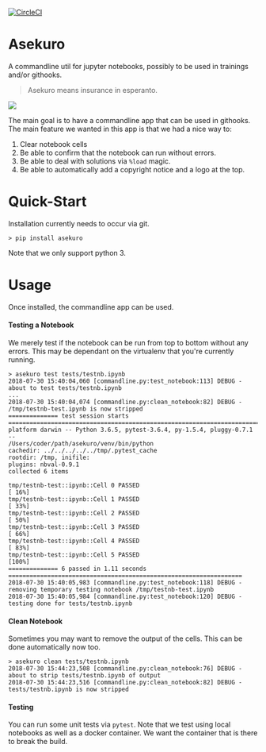 [![CircleCI](https://circleci.com/gh/godatadriven/asekuro.svg?style=svg)](https://circleci.com/gh/godatadriven/asekuro)

# Asekuro

A commandline util for jupyter notebooks, possibly to be used in trainings and/or githooks.

> Asekuro means insurance in esperanto. 

![](notebook-img.png)

The main goal is to have a commandline app that can be used in githooks. The main 
feature we wanted in this app is that we had a nice way to: 

1. Clear notebook cells 
2. Be able to confirm that the notebook can run without errors.
3. Be able to deal with solutions via `%load` magic.  
4. Be able to automatically add a copyright notice and a logo at the top. 

# Quick-Start 

Installation currently needs to occur via git. 

```
> pip install asekuro
```

Note that we only support python 3. 

# Usage 

Once installed, the commandline app can be used. 

#### Testing a Notebook 

We merely test if the notebook can be run from top to bottom without any 
errors. This may be dependant on the virtualenv that you're currently running.

```
> asekuro test tests/testnb.ipynb
2018-07-30 15:40:04,060 [commandline.py:test_notebook:113] DEBUG - about to test tests/testnb.ipynb
...
2018-07-30 15:40:04,074 [commandline.py:clean_notebook:82] DEBUG - /tmp/testnb-test.ipynb is now stripped
============== test session starts =======================================================================
platform darwin -- Python 3.6.5, pytest-3.6.4, py-1.5.4, pluggy-0.7.1 -- 
/Users/coder/path/asekuro/venv/bin/python
cachedir: ../../../../../tmp/.pytest_cache
rootdir: /tmp, inifile:
plugins: nbval-0.9.1
collected 6 items                                                                                                                                                                                                                                                   

tmp/testnb-test::ipynb::Cell 0 PASSED                                        [ 16%]
tmp/testnb-test::ipynb::Cell 1 PASSED                                        [ 33%]
tmp/testnb-test::ipynb::Cell 2 PASSED                                        [ 50%]
tmp/testnb-test::ipynb::Cell 3 PASSED                                        [ 66%]
tmp/testnb-test::ipynb::Cell 4 PASSED                                        [ 83%]
tmp/testnb-test::ipynb::Cell 5 PASSED                                        [100%]
============== 6 passed in 1.11 seconds  ==================================================================
2018-07-30 15:40:05,983 [commandline.py:test_notebook:118] DEBUG - removing temporary testing notebook /tmp/testnb-test.ipynb
2018-07-30 15:40:05,984 [commandline.py:test_notebook:120] DEBUG - testing done for tests/testnb.ipynb
```

#### Clean Notebook 

Sometimes you may want to remove the output of the cells. This can be done automatically now too. 

```
> asekuro clean tests/testnb.ipynb 
2018-07-30 15:44:23,508 [commandline.py:clean_notebook:76] DEBUG - about to strip tests/testnb.ipynb of output
2018-07-30 15:44:23,516 [commandline.py:clean_notebook:82] DEBUG - tests/testnb.ipynb is now stripped
```

#### Testing 

You can run some unit tests via `pytest`. Note that we test using local notebooks 
as well as a docker container. We want the container that is there to break the build. 
